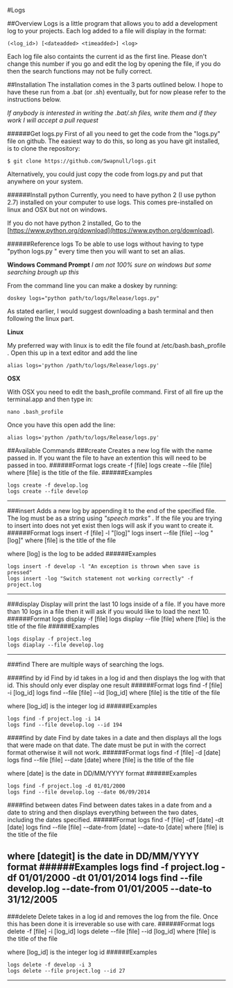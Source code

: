 #Logs

##Overview
Logs is a little program that allows you to add a development log to your projects. Each log added to a file will display in the format:
	
	(<log_id>) [<dateadded> <timeadded>] <log> 

Each log file also containts the current id as the first line. Please don't change this number if you go and edit the log by opening the file, if you do then the search functions may not be fully correct.

##Installation
The installation comes in the 3 parts outlined below. I hope to have these run from a .bat (or .sh) eventually, but for now please refer to the instructions below. 

_If anybody is interested in writing the .bat/.sh files, write them and if they work I will accept a pull request_

######Get logs.py
First of all you need to get the code from the "logs.py" file on github. The easiest way to do this, so long as you have git installed, is to clone the repository:
	
	$ git clone https://github.com/Swapnull/logs.git

Alternatively, you could just copy the code from logs.py and put that anywhere on your system.

######Install python
Currently, you need to have python 2 (I use python 2.7) installed on your computer to use logs. This comes pre-installed on linux and OSX but not on windows.

If you do not have python 2 installed, Go to the [https://www.python.org/download](https://www.python.org/download). 

######Reference logs
To be able to use logs without having to type "python logs.py <command>" every time then you will want to set an alias.

**Windows Command Prompt**
 _I am not 100% sure on windows but some searching brough up this_

From the command line you can make a doskey by running:
	
	doskey logs="python path/to/logs/Release/logs.py"

As stated earlier, I would suggest downloading a bash terminal and then following the linux part.

**Linux**

My preferred way with linux is to edit the file found at /etc/bash.bash_profile . Open this up in a text editor and add the line

	alias logs='python /path/to/logs/Release/logs.py'

**OSX**

With OSX you need to edit the bash_profile command. First of all fire up the terminal.app and then type in:
	
	nano .bash_profile

Once you have this open add the line: 

	alias logs='python /path/to/logs/Release/logs.py'

##Available Commands
###create
Creates a new log file with the name passed in. If you want the file to have an extention this will need to be passed in too.
######Format
	logs create -f [file] 
	logs create --file [file]
where [file] is the title of the file. 
######Examples

	logs create -f develop.log
	logs create --file develop
---
###insert
Adds a new log by appending it to the end of the specified file. The log must be as a string using _"speech marks"_ . If the file you are trying to insert into does not yet exist then logs will ask if you want to create it. 
######Format
	logs insert -f [file] -l "[log]"
	logs insert --file [file] --log "[log]"
where [file] is the title of the file

where [log] is the log to be added
######Examples

	logs insert -f develop -l "An exception is thrown when save is pressed"
	logs insert -log "Switch statement not working correctly" -f project.log 
---
###display
Display will print the last 10 logs inside of a file. If you have more than 10 logs in a file then it will ask if you would like to load the next 10.
######Format
	logs display -f [file]
	logs display --file [file]
where [file] is the title of the file
######Examples

	logs display -f project.log
	logs diaplay --file develop.log
---
###find
There are multiple ways of searching the logs.

####find by id 
Find by id takes in a log id and then displays the log with that id. This should only ever display one result
######Format
	logs find -f [file] -i [log_id]
	logs find --file [file] --id [log_id]
where [file] is the title of the file

where [log_id] is the integer log id 
######Examples

	logs find -f project.log -i 14
	logs find --file develop.log --id 194


####find by date
Find by date takes in a date and then displays all the logs that were made on that date. The date must be put in with the correct format otherwise it will not work.
######Format
	logs find -f [file] -d [date]
	logs find --file [file] --date [date]
where [file] is the title of the file

where [date] is the date in DD/MM/YYYY format
######Examples

	logs find -f project.log -d 01/01/2000
	logs find --file develop.log --date 06/09/2014

####find between dates
Find between dates takes in a date from and a date to string and then displays everything between the two dates, including the dates specified.
######Format
	logs find -f [file] -df [date] -dt [date]
	logs find --file [file] --date-from [date] --date-to [date]
where [file] is the title of the file

where [dategit] is the date in DD/MM/YYYY format
######Examples
	logs find -f project.log -df 01/01/2000 -dt 01/01/2014
	logs find --file develop.log --date-from 01/01/2005 --date-to 31/12/2005
---
###delete
Delete takes in a log id and removes the log from the file. Once this has been done it is irreverable so use with care.
######Format
	logs delete -f [file] -i [log_id]
	logs delete --file [file] --id [log_id]
where [file] is the title of the file

where [log_id] is the integer log id
######Examples

	logs delete -f develop -i 3
	logs delete --file project.log --id 27
---
